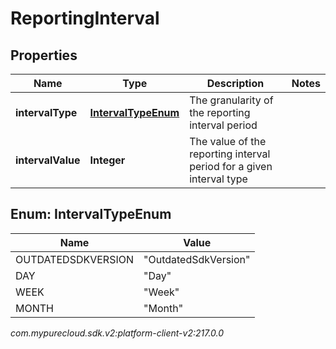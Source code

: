 # ReportingInterval


## Properties

| Name | Type | Description | Notes |
| ------------ | ------------- | ------------- | ------------- |
| **intervalType** | [**IntervalTypeEnum**](#Enum--IntervalTypeEnum) | The granularity of the reporting interval period |  |
| **intervalValue** | **Integer** | The value of the reporting interval period for a given interval type |  |


## Enum: IntervalTypeEnum

| Name | Value |
| ---- | ----- |
| OUTDATEDSDKVERSION | &quot;OutdatedSdkVersion&quot; | 
| DAY | &quot;Day&quot; | 
| WEEK | &quot;Week&quot; | 
| MONTH | &quot;Month&quot; | 




_com.mypurecloud.sdk.v2:platform-client-v2:217.0.0_
